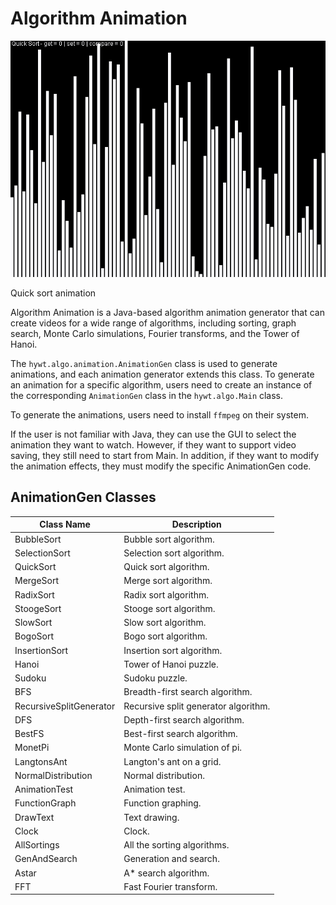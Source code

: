 # Algorithm Animation

![Quick sort animation](img/qui.gif)

Quick sort animation

Algorithm Animation is a Java-based algorithm animation generator that can create videos for a wide range of algorithms, including sorting, graph search, Monte Carlo simulations, Fourier transforms, and the Tower of Hanoi.

The `hywt.algo.animation.AnimationGen` class is used to generate animations, and each animation generator extends this class. To generate an animation for a specific algorithm, users need to create an instance of the corresponding `AnimationGen` class in the `hywt.algo.Main` class.

To generate the animations, users need to install `ffmpeg` on their system.

If the user is not familiar with Java, they can use the GUI to select the animation they want to watch. However, if they want to support video saving, they still need to start from Main. In addition, if they want to modify the animation effects, they must modify the specific AnimationGen code.

## AnimationGen Classes

| Class Name | Description |
| ---------- | ----------- |
| BubbleSort | Bubble sort algorithm. |
| SelectionSort | Selection sort algorithm. |
| QuickSort | Quick sort algorithm. |
| MergeSort | Merge sort algorithm. |
| RadixSort | Radix sort algorithm. |
| StoogeSort | Stooge sort algorithm. |
| SlowSort | Slow sort algorithm. |
| BogoSort | Bogo sort algorithm. |
| InsertionSort | Insertion sort algorithm. |
| Hanoi | Tower of Hanoi puzzle. |
| Sudoku | Sudoku puzzle. |
| BFS | Breadth-first search algorithm. |
| RecursiveSplitGenerator | Recursive split generator algorithm. |
| DFS | Depth-first search algorithm. |
| BestFS | Best-first search algorithm. |
| MonetPi | Monte Carlo simulation of pi. |
| LangtonsAnt | Langton's ant on a grid. |
| NormalDistribution | Normal distribution. |
| AnimationTest | Animation test. |
| FunctionGraph | Function graphing. |
| DrawText | Text drawing. |
| Clock | Clock. |
| AllSortings | All the sorting algorithms. |
| GenAndSearch | Generation and search. |
| Astar | A* search algorithm. |
| FFT | Fast Fourier transform.| 